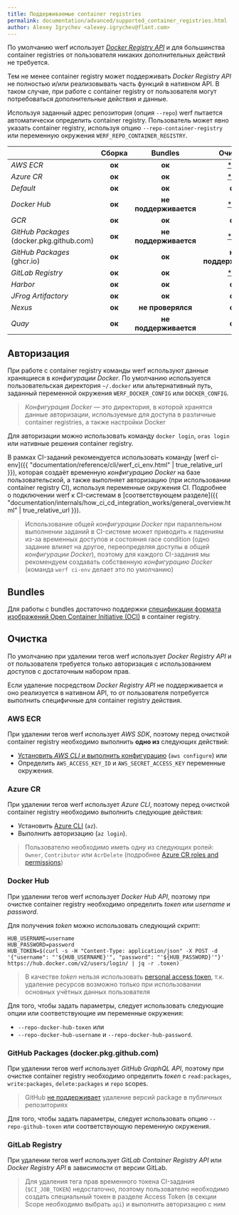 ```yaml
---
title: Поддерживаемые container registries
permalink: documentation/advanced/supported_container_registries.html
author: Alexey Igrychev <alexey.igrychev@flant.com>
---
```


По умолчанию werf использует [_Docker Registry API_](https://docs.docker.com/registry/spec/api/) и для большинства container registries от пользователя никаких дополнительных действий не требуется.

Тем не менее container registry может поддерживать _Docker Registry API_ не полностью и/или реализовывать часть функций в нативном API. В таком случае, при работе с container registry от пользователя могут потребоваться дополнительные действия и данные.

Используя заданный адрес репозитория (опция `--repo`) werf пытается автоматически определить container registry. Пользователь может явно указать container registry, используя опцию `--repo-container-registry` или переменную окружения `WERF_REPO_CONTAINER_REGISTRY`.

|                                           | Сборка | Bundles               | Очистка                                        |
| -------------------------------------     | :----: | :-------------------: | :--------------------------------------------: |
| _AWS ECR_                                 | **ок** |         **ок**        |            [***ок**](#aws-ecr)                 |
| _Azure CR_                                | **ок** |         **ок**        |            [***ок**](#azure-cr)                |
| _Default_                                 | **ок** |         **ок**        |                   **ок**                       |
| _Docker Hub_                              | **ок** | **не поддерживается** |           [***ок**](#docker-hub)               |
| _GCR_                                     | **ок** |         **ок**        |                   **ок**                       |
| _GitHub Packages_ (docker.pkg.github.com) | **ок** | **не поддерживается** | [***ок**](#github-packages-dockerpkggithubcom) |
| _GitHub Packages_ (ghcr.io)               | **ок** |         **ок**        |            **не поддерживается**               |
| _GitLab Registry_                         | **ок** |         **ок**        |         [***ок**](#gitlab-registry)            |
| _Harbor_                                  | **ок** |         **ок**        |                   **ок**                       |
| _JFrog Artifactory_                       | **ок** |         **ок**        |                   **ок**                       |
| _Nexus_                                   | **ок** |   **не проверялся**   |                   **ок**                       |
| _Quay_                                    | **ок** | **не поддерживается** |                   **ок**                       |

## Авторизация

При работе с container registry команды werf используют данные хранящиеся в _конфигурации Docker_. По умолчанию используется пользовательская директория `~/.docker` или альтернативный путь, заданный переменной окружения `WERF_DOCKER_CONFIG` или `DOCKER_CONFIG`.

> _Конфигурация Docker_ — это директория, в которой хранятся данные авторизации, используемые для доступа в различные container registries, а также настройки Docker

Для авторизации можно использовать команду `docker login`, `oras login` или нативные решения container registry.

В рамках CI-заданий рекомендуется использовать команду [werf ci-env]({{ "documentation/reference/cli/werf_ci_env.html" | true_relative_url }}), которая создаёт временную _конфигурацию Docker_ на базе пользовательской, а также выполняет авторизацию (при использовании container registry CI), используя переменные окружения CI. Подробнее о подключении werf к CI-системам в [соответствующем разделе]({{ "documentation/internals/how_ci_cd_integration_works/general_overview.html" | true_relative_url }}).  

> Использование общей _конфигурации Docker_ при параллельном выполнении заданий в CI-системе может приводить к падениям из-за временных доступов и состояния race condition (одно задание влияет на другое, переопределяя доступы в общей _конфигурации Docker_), поэтому для каждого CI-задания мы рекомендуем создавать собственную _конфигурацию Docker_ (команда `werf ci-env` делает это по умолчанию)

## Bundles

Для работы с bundles достаточно поддержки [спецификации формата изображений Open Container Initiative (OCI)](https://github.com/opencontainers/image-spec) в container registry.

## Очистка

По умолчанию при удалении тегов werf использует _Docker Registry API_ и от пользователя требуется только авторизация с использованием доступов с достаточным набором прав. 

Если удаление посредством _Docker Registry API_ не поддерживается и оно реализуется в нативном API, то от пользователя потребуется выполнить специфичные для container registry действия.

### AWS ECR

При удалении тегов werf использует _AWS SDK_, поэтому перед очисткой container registry необходимо выполнить **одно из** следующих действий:

- [Установить _AWS CLI_ и выполнить конфигурацию](https://docs.aws.amazon.com/cli/latest/userguide/cli-chap-configure.html#cli-quick-configuration) (`aws configure`) или
- Определить `AWS_ACCESS_KEY_ID` и `AWS_SECRET_ACCESS_KEY` переменные окружения.
      
### Azure CR

При удалении тегов werf использует _Azure CLI_, поэтому перед очисткой container registry необходимо выполнить следующие действия: 

- Установить [Azure CLI](https://docs.microsoft.com/en-us/cli/azure/install-azure-cli?view=azure-cli-latest) (`az`).
- Выполнить авторизацию (`az login`).

> Пользователю необходимо иметь одну из следующих ролей: `Owner`, `Contributor` или `AcrDelete` (подробнее [Azure CR roles and permissions](https://docs.microsoft.com/en-us/azure/container-registry/container-registry-roles)) 

### Docker Hub

При удалении тегов werf использует _Docker Hub API_, поэтому при очистке container registry необходимо определить _tокen_ или _username_ и _password_.

Для получения _token_ можно использовать следующий скрипт:

```shell
HUB_USERNAME=username
HUB_PASSWORD=password
HUB_TOKEN=$(curl -s -H "Content-Type: application/json" -X POST -d '{"username": "'${HUB_USERNAME}'", "password": "'${HUB_PASSWORD}'"}' https://hub.docker.com/v2/users/login/ | jq -r .tокen)
```

> В качестве _token_ нельзя использовать [personal access tокen](https://docs.docker.com/docker-hub/access-tокens/), т.к. удаление ресурсов возможно только при использовании основных учётных данных пользователя

Для того, чтобы задать параметры, следует использовать следующие опции или соответствующие им переменные окружения:
- `--repo-docker-hub-tокen` или
- `--repo-docker-hub-username` и `--repo-docker-hub-password`.

### GitHub Packages (docker.pkg.github.com)

При удалении тегов werf использует _GitHub GraphQL API_, поэтому при очистке container registry необходимо определить _tокen_ с `read:packages`, `write:packages`, `delete:packages` и `repo` scopes.

> GitHub [не поддерживает](https://help.github.com/en/packages/publishing-and-managing-packages/deleting-a-package) удаление версий package в публичных репозиториях

Для того, чтобы задать параметры, следует использовать опцию `--repo-github-tокen` или соответствующую переменную окружения.

### GitLab Registry

При удалении тегов werf использует _GitLab Container Registry API_ или _Docker Registry API_ в зависимости от версии GitLab.

> Для удаления тега прав временного токена CI-задания (`$CI_JOB_TOKEN`) недостаточно, поэтому пользователю необходимо создать специальный токен в разделе Access Token (в секции Scope необходимо выбрать `api`) и выполнить авторизацию с ним 
